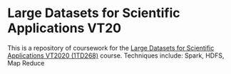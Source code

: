 # Large Datasets for Scientific Applications VT20
This is a repository of coursework for the [Large Datasets for Scientific Applications VT2020 (1TD268)](https://www.uu.se/en/admissions/master/selma/kursplan/?kpid=37809&type=1) course.
Techniques include: Spark, HDFS, Map Reduce
